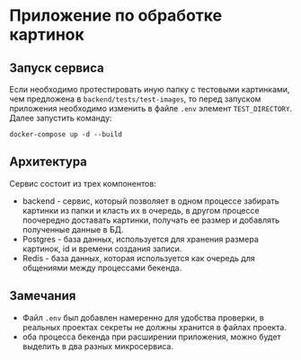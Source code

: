 # Приложение по обработке картинок

## Запуск сервиса 
Если необходимо протестировать иную папку с тестовыми картинками, чем предложена в `backend/tests/test-images`, то
перед запуском приложения необходимо изменить в файле `.env` элемент `TEST_DIRECTORY`. 
Далее запустить команду:
    
    docker-compose up -d --build

## Архитектура 
Сервис состоит из трех компонентов: 
* backend - сервис, который позволяет в одном процессе забирать картинки из папки и класть их в очередь, в другом процессе поочередно доставать картинки, получать ее размер и добавлять полученные данные в БД. 
* Postgres - база данных, используется для хранения размера картинок, id и времени создания записи.
* Redis -  база данных, которая используется как очередь для общениями между процессами бекенда. 

## Замечания
* Файл `.env` был добавлен намеренно для удобства проверки, в реальных проектах секреты не должны хранится в файлах проекта.
* оба процесса бекенда при расширении приложения, можно будет выделить в два разных микросервиса.
